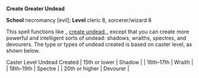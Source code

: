  **Create Greater Undead**

**School** necromancy [evil]; **Level** cleric 8, sorcerer/wizard 8

This spell functions like _ [create undead](createUndead.html#_create-undead),_ except that you can create more powerful and intelligent sorts of undead: shadows, wraiths, spectres, and devourers. The type or types of undead created is based on caster level, as shown below.

<thead><tr>
<th>Caster Level</th>
<th>Undead Created</th>
</tr></thead>| 15th or lower | Shadow |
| 16th–17th | Wraith |
| 18th–19th | Spectre |
| 20th or higher | Devourer |

